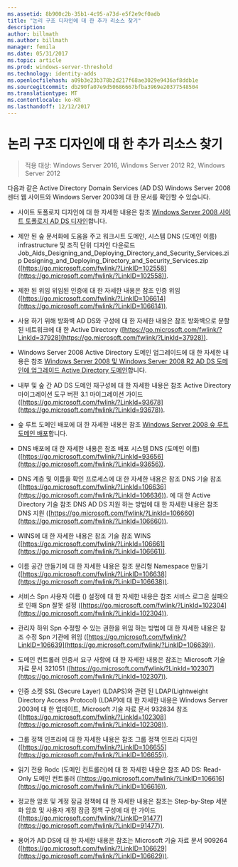 ```yaml
---
ms.assetid: 8b900c2b-35b1-4c95-a73d-e5f2e9cf0adb
title: "논리 구조 디자인에 대 한 추가 리소스 찾기"
description: 
author: billmath
ms.author: billmath
manager: femila
ms.date: 05/31/2017
ms.topic: article
ms.prod: windows-server-threshold
ms.technology: identity-adds
ms.openlocfilehash: a09b3e23b378b2d217f68ae3029e9436af8ddb1e
ms.sourcegitcommit: db290fa07e9d50686667bfba3969e20377548504
ms.translationtype: MT
ms.contentlocale: ko-KR
ms.lasthandoff: 12/12/2017
---
```

# <a name="finding-additional-resources-for-logical-structure-design"></a>논리 구조 디자인에 대 한 추가 리소스 찾기

>적용 대상: Windows Server 2016, Windows Server 2012 R2, Windows Server 2012

다음과 같은 Active Directory Domain Services (AD DS) Windows Server 2008 센터 웹 사이트와 Windows Server 2003에 대 한 문서를 확인할 수 있습니다.  
  
-   사이트 토폴로지 디자인에 대 한 자세한 내용은 참조 [Windows Server 2008 사이트 토폴로지 AD DS 디자인](Designing-the-Site-Topology.md)합니다.  
  
-   제안 된 숲 문서화에 도움을 주고 워크시트 도메인, 시스템 DNS (도메인 이름) infrastructure 및 조직 단위 디자인 다운로드 Job_Aids_Designing_and_Deploying_Directory_and_Security_Services.zip Designing_and_Deploying_Directory_and_Security_Services.zip ([https://go.microsoft.com/fwlink/?LinkID=102558](https://go.microsoft.com/fwlink/?LinkID=102558)).  
  
-   제한 된 위임 위임된 인증에 대 한 자세한 내용은 참조 인증 위임 ([https://go.microsoft.com/fwlink/?LinkID=106614](https://go.microsoft.com/fwlink/?LinkID=106614)).  
  
-   사용 하기 위해 방화벽 AD DS와 구성에 대 한 자세한 내용은 참조 방화벽으로 분할 된 네트워크에 대 한 Active Directory ([https://go.microsoft.com/fwlink/?LinkId=37928](https://go.microsoft.com/fwlink/?LinkId=37928)).  
  
-   Windows Server 2008 Active Directory 도메인 업그레이드에 대 한 자세한 내용은 참조 [Windows Server 2008 및 Windows Server 2008 R2 AD DS 도메인에 업그레이드 Active Directory 도메인](https://technet.microsoft.com/library/cc731188.aspx)합니다.  
  
-   내부 및 숲 간 AD DS 도메인 재구성에 대 한 자세한 내용은 참조 Active Directory 마이그레이션 도구 버전 3.1 마이그레이션 가이드 ([https://go.microsoft.com/fwlink/?LinkId=93678](https://go.microsoft.com/fwlink/?LinkId=93678)).  
  
-   숲 루트 도메인 배포에 대 한 자세한 내용은 참조 [Windows Server 2008 숲 루트 도메인 배포](https://technet.microsoft.com/library/cc731174.aspx)합니다.  
  
-   DNS 배포에 대 한 자세한 내용은 참조 배포 시스템 DNS (도메인 이름) ([https://go.microsoft.com/fwlink/?LinkId=93656](https://go.microsoft.com/fwlink/?LinkId=93656)).  
  
-   DNS 계층 및 이름을 확인 프로세스에 대 한 자세한 내용은 참조 DNS 기술 참조 ([https://go.microsoft.com/fwlink/?LinkId=106636](https://go.microsoft.com/fwlink/?LinkId=106636)). 에 대 한 Active Directory 기술 참조 DNS AD DS 지원 하는 방법에 대 한 자세한 내용은 참조 DNS 지원 ([https://go.microsoft.com/fwlink/?LinkId=106660](https://go.microsoft.com/fwlink/?LinkId=106660)).  
  
-   WINS에 대 한 자세한 내용은 참조 기술 참조 WINS ([https://go.microsoft.com/fwlink/?LinkId=106661](https://go.microsoft.com/fwlink/?LinkId=106661)).  
  
-   이름 공간 만들기에 대 한 자세한 내용은 참조 분리형 Namespace 만들기 ([https://go.microsoft.com/fwlink/?LinkID=106638](https://go.microsoft.com/fwlink/?LinkID=106638)).  
  
-   서비스 Spn 사용자 이름 () 설정에 대 한 자세한 내용은 참조 서비스 로그온 실패으로 인해 Spn 잘못 설정 ([https://go.microsoft.com/fwlink/?LinkId=102304](https://go.microsoft.com/fwlink/?LinkId=102304)).  
  
-   관리자 하위 Spn 수정할 수 있는 권한을 위임 하는 방법에 대 한 자세한 내용은 참조 수정 Spn 기관에 위임 ([https://go.microsoft.com/fwlink/?LinkID=106639](https://go.microsoft.com/fwlink/?LinkID=106639)).  
  
-   도메인 컨트롤러 인증서 요구 사항에 대 한 자세한 내용은 참조는 Microsoft 기술 자료 문서 321051 ([https://go.microsoft.com/fwlink/?LinkId=102307](https://go.microsoft.com/fwlink/?LinkId=102307)).  
  
-   인증 소켓 SSL (Secure Layer) (LDAPS)와 관련 된 LDAP(Lightweight Directory Access Protocol) (LDAP)에 대 한 자세한 내용은 Windows Server 2003에 대 한 업데이트, Microsoft 기술 자료 문서 932834 참조 ([https://go.microsoft.com/fwlink/?LinkId=102308](https://go.microsoft.com/fwlink/?LinkId=102308)).  
  
-   그룹 정책 인프라에 대 한 자세한 내용은 참조 그룹 정책 인프라 디자인 ([https://go.microsoft.com/fwlink/?LinkID=106655](https://go.microsoft.com/fwlink/?LinkID=106655)).  
  
-   읽기 전용 Rodc (도메인 컨트롤러)에 대 한 자세한 내용은 참조 AD DS: Read-Only 도메인 컨트롤러 ([https://go.microsoft.com/fwlink/?LinkID=106616](https://go.microsoft.com/fwlink/?LinkID=106616)).  
  
-   정교한 암호 및 계정 잠금 정책에 대 한 자세한 내용은 참조는 Step-by-Step 세분화 암호 및 사용자 계정 잠금 정책 구성에 대 한 가이드 ([https://go.microsoft.com/fwlink/?LinkID=91477](https://go.microsoft.com/fwlink/?LinkID=91477)).  
  
-   용어가 AD DS에 대 한 자세한 내용은 참조는 Microsoft 기술 자료 문서 909264 ([https://go.microsoft.com/fwlink/?LinkID=106629](https://go.microsoft.com/fwlink/?LinkID=106629)).  
  


